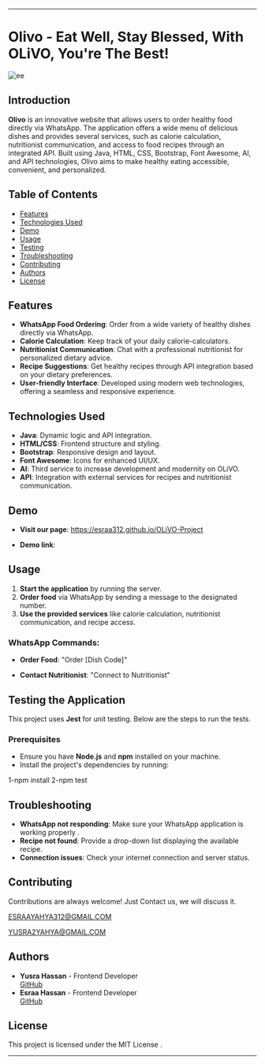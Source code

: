 

---

# Olivo - Eat Well, Stay Blessed, With OLiVO, You're The Best!


![ee](https://github.com/user-attachments/assets/d3c31ee6-7bc4-4d10-9e82-d4d05537c6cd)



## Introduction
**Olivo** is an innovative website that allows users to order healthy food directly via WhatsApp. The application offers a wide menu of delicious dishes and provides several services, such as calorie calculation, nutritionist communication, and access to food recipes through an integrated API. Built using Java, HTML, CSS, Bootstrap, Font Awesome, AI, and API technologies, Olivo aims to make healthy eating accessible, convenient, and personalized.

## Table of Contents
- [Features](#features)
- [Technologies Used](#technologies-used)
- [Demo](#Demo)
- [Usage](#usage)
- [Testing](#Testing)
- [Troubleshooting](#troubleshooting)
- [Contributing](#Contributing)
- [Authors](#Authors)
- [License](#license)

## Features
- **WhatsApp Food Ordering**: Order from a wide variety of healthy dishes directly via WhatsApp.
- **Calorie Calculation**: Keep track of your daily calorie-calculators.
- **Nutritionist Communication**: Chat with a professional nutritionist for personalized dietary advice.
- **Recipe Suggestions**: Get healthy recipes through API integration based on your dietary preferences.
- **User-friendly Interface**: Developed using modern web technologies, offering a seamless and responsive experience.

## Technologies Used
- **Java**: Dynamic logic and API integration.
- **HTML/CSS**: Frontend structure and styling.
- **Bootstrap**: Responsive design and layout.
- **Font Awesome**: Icons for enhanced UI/UX.
- **AI**: Third service to increase development and modernity on OLiVO.
- **API**: Integration with external services for recipes and nutritionist communication.

## Demo
- **Visit our page**:
https://esraa312.github.io/OLiVO-Project
  
- **Demo link**:


## Usage
1. **Start the application** by running the server.
2. **Order food** via WhatsApp by sending a message to the designated number.
3. **Use the provided services** like calorie calculation, nutritionist communication, and recipe access.

### WhatsApp Commands:
- **Order Food**: "Order [Dish Code]"

- **Contact Nutritionist**: "Connect to Nutritionist"


## Testing the Application

This project uses **Jest** for unit testing. Below are the steps to run the tests.

### Prerequisites

- Ensure you have **Node.js** and **npm** installed on your machine.
- Install the project's dependencies by running:

 1-npm install
 2-npm test

 

## Troubleshooting
- **WhatsApp not responding**: Make sure your WhatsApp application is working properly .
- **Recipe not found**: Provide a drop-down list displaying the available recipe.
- **Connection issues**: Check your internet connection and server status.


## Contributing

Contributions are always welcome! Just Contact us, we will discuss it.

 ESRAAYAHYA312@GMAIL.COM 

 YUSRA2YAHYA@GMAIL.COM


## Authors
- **Yusra Hassan** - Frontend Developer  
  [GitHub](https://github.com/yusrA312)
- **Esraa Hassan** - Frontend Developer  
  [GitHub](https://github.com/esrAA312)



## License
This project is licensed under the MIT License .

---

